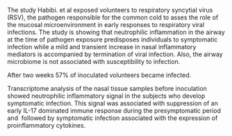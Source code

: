 The study Habibi. et al exposed volunteers to respiratory syncytial virus (RSV), the pathogen responsible for the common cold to asses the role of the mucosal microenvironment
in early responses to respiratory viral infections. The study is showing that neutrophilic inflammation in the airway at the time of pathogen exposure predisposes
individuals to symptomatic infection while a mild and transient increase in nasal inflammatory mediators is accompanied by termination of viral infection. Also, the airway 
microbiome is not associated with susceptibility to infection.

After two weeks 57% of inoculated volunteers became infected.

Transcriptome analysis of the nasal tissue samples before inoculation showed neutrophilic inflammatory signal in the subjects who develop symptomatic infection.
This signal was associated with suppression of an early IL-17 dominated immune response during the presymptomatic period and  followed by symptomatic
infection associated with the expression of proinflammatory cytokines.


